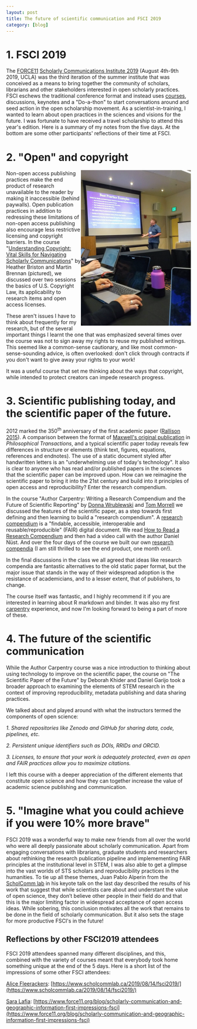 ```yaml
---
layout: post
title: The future of scientific communication and FSCI 2019
category: [blog]
---
```

# **1. FSCI 2019**

The [FORCE11](https://www.force11.org/) [Scholarly Communications Institute 2019](https://www.force11.org/fsci/2019) (August 4th-9th 2019, UCLA) was the third iteration of the summer institute that was conceived as a means to bring together the community of scholars, librarians and other stakeholders interested in open scholarly practices. FSCI eschews the traditional conference format and instead uses [courses](https://www.force11.org/fsci/2019/course-list), discussions, keynotes and a "Do-a-thon" to start conversations around and seed action in the open scholarship movement. As a scientist-in-training, I wanted to learn about open practices in the sciences and visions for the future.  I was fortunate to have received a travel scholarship to attend this year's edition. Here is a summary of my notes from the five days. At the bottom are some other participants' reflections of their time at FSCI.

# **2. "Open" and copyright**

<img align="right" width="300" src="/Images/BrennanFSCI.png">

Non-open access publishing practices make the end product of research unavailable to the reader by making it inaccessible (behind paywalls). Open publication practices in addition to redressing these limitations of non-open access publishing also encourage less restrictive licensing and copyright barriers. In the course "[Understanding Copyright: Vital Skills for Navigating Scholarly Communications](https://docs.google.com/document/d/1j_JBuusuZiUW3xqkl-WiU-mZkDGdQDxiOic5RZ_82PQ/edit#heading=h.gjdgxs)" by Heather Briston and Martin Brennan (pictured), we discussed over two sessions the basics of U.S. Copyright Law, its applicability to research items and open access licenses.

These aren't issues I have to think about frequently for my research, but of the several important things I learnt the one that was emphasized several times over the course was not to sign away my rights to reuse my published writings. This seemed like a common-sense cautionary, and like most common-sense-sounding advice, is often overlooked: don't click through contracts if you don't want to give away your rights to your work!

It was a useful course that set me thinking about the ways that copyright, while intended to protect creators can impede research progress. 

# **3. Scientific publishing today, and the scientific paper of the future.**

2012 marked the 350<sup>th</sup> anniversary of the first academic paper ([Rallison 2015](https://doi.org/10.1308/003588414X14055925061397)). A comparison between the format of [Maxwell's original publication](https://authorcarpentry.github.io/FSCI-2019/01-getting-started.html) in _Philosophical Transactions_, and a typical scientific paper today reveals few differences in structure or elements (think text, figures, equations, references and endnotes). The use of a static document styled after handwritten letters is an "underwhelming use of today's technology". It also is clear to anyone who has read and/or published papers in the sciences that the scientific paper can be improved upon. How can we reimagine the scientific paper to bring it into the 21st century and build into it principles of open access and reproducibility? Enter the research compendium.

In the course "Author Carpentry: Writing a Research Compendium and the Future of Scientific Reporting" by [Donna Wrublewski](http://orcid.org/0000-0003-0248-0813) and [Tom Morrell](https://twitter.com/temorrell?lang=en) we discussed the features of the scientific paper, as a step towards first defining and then learning to build a "research compendium". A [research compendium](https://research-compendium.science/) is a "findable, accessible, interoperable and reusable/reproducible" (FAIR) digital document. We read [How to Read a Research Compendium](https://arxiv.org/abs/1806.09525) and then had a video call with the author Daniel Nüst. And over the four days of the course we built our own [research compendia](https://ameyajalihal.github.io/FSCI2019_doc/) (I am still thrilled to see the end product, one month on!).

In the final discussions in the class we all agreed that ideas like research compendia are fantastic alternatives to the old static paper format, but the major issue that stands in the way of their widespread adoption is the  resistance of academicians, and to a lesser extent, that of publishers, to change.
 
The course itself was fantastic, and I highly recommend it if you are interested in learning about R markdown and binder. It was also my first [carpentry](https://carpentries.org/) experience, and now I'm looking forward to being a part of more of these.

# **4. The future of the scientific communication**

While the Author Carpentry course was a nice introduction to thinking about using technology to improve on the scientific paper, the course on "The Scientific Paper of the Future" by Deborah Khider and Daniel Garijo took a broader approach to examining the elements of STEM research in the context of improving reproducibility, metadata publishing and data sharing practices.

We talked about and played around with what the instructors termed the components of open science:

*1. Shared repositories like Zenodo and GitHub for sharing data, code, pipelines, etc.*

*2. Persistent unique identifiers such as DOIs, RRIDs and ORCID.*

*3. Licenses, to ensure that your work is adequately protected, even as open and FAIR practices allow you to maximize citations.*

I left this course with a deeper appreciation of the different elements that constitute open science and how they can together increase the value of academic science publishing and communication.

# **5. "Imagine what you could achieve if you were 10% more brave"**

FSCI 2019 was a wonderful way to make new friends from all over the world who were all deeply passionate about scholarly communication. Apart from engaging conversations with librarians, graduate students and researchers about rethinking the research publication pipeline and implemementing FAIR principles at the institutional level in STEM, I was also able to get a glimpse into the vast worlds of STS scholars and reproducibility practices in the humanities. To tie up all these themes, Juan Pablo Alperin from the [ScholComm lab](https://www.scholcommlab.ca) in his keyote talk on the last day described the results of his work that suggest that while scientists care about and understant the value of open science, they don’t believe other people in their field do and that this is the major limiting factor in widespread acceptance of open access ideas. While sobering, this conclusion motivates all the work that remains to be done in the field of scholarly communication. But it also sets the stage for more productive FSCI's in the future!

## **Reflections by other FSCI2019 attendees**

FSCI 2019 attendees spanned many different disciplines, and this, combined with the variety of courses meant that everybody took home something unique at the end of the 5 days. Here is a short list of the impressions of some other FSCI attendees: 

[Alice Fleerackers](https://twitter.com/FleerackersA): [https://www.scholcommlab.ca/2019/08/14/fsci2019/](https://www.scholcommlab.ca/2019/08/14/fsci2019/)

[Sara Lafia](https://twitter.com/lafia_s): [https://www.force11.org/blog/scholarly-communication-and-geographic-information-first-impressions-fsci](https://www.force11.org/blog/scholarly-communication-and-geographic-information-first-impressions-fsci)
